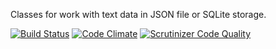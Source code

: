 Classes for work with text data in JSON file or SQLite storage.

[![Build Status](https://travis-ci.org/bpteam/list.svg?branch=master)](https://travis-ci.org/bpteam/list)
[![Code Climate](https://codeclimate.com/github/bpteam/list/badges/gpa.svg)](https://codeclimate.com/github/bpteam/list)
[![Scrutinizer Code Quality](https://scrutinizer-ci.com/g/bpteam/list/badges/quality-score.png?b=master)](https://scrutinizer-ci.com/g/bpteam/list/?branch=master)